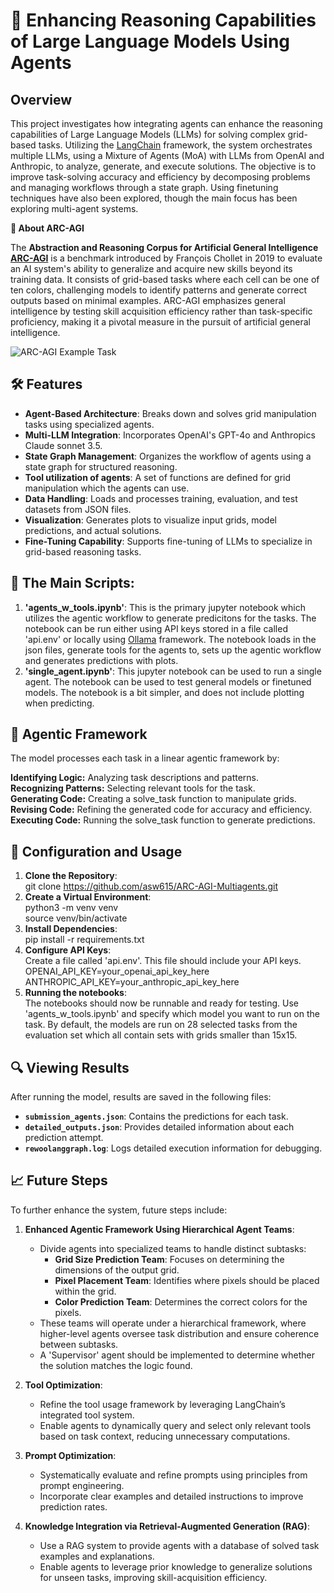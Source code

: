 # 🚀 Enhancing Reasoning Capabilities of Large Language Models Using Agents

## Overview

This project investigates how integrating agents can enhance the reasoning capabilities of Large Language Models (LLMs) for solving complex grid-based tasks. Utilizing the [LangChain](https://langchain.com/) framework, the system orchestrates multiple LLMs, using a Mixture of Agents (MoA) with LLMs from OpenAI and Anthropic, to analyze, generate, and execute solutions. The objective is to improve task-solving accuracy and efficiency by decomposing problems and managing workflows through a state graph. Using finetuning techniques have also been explored, though the main focus has been exploring multi-agent systems. 

**🌟 About ARC-AGI**

The **Abstraction and Reasoning Corpus for Artificial General Intelligence [ARC-AGI](https://arcprize.org/)** is a benchmark introduced by François Chollet in 2019 to evaluate an AI system's ability to generalize and acquire new skills beyond its training data. It consists of grid-based tasks where each cell can be one of ten colors, challenging models to identify patterns and generate correct outputs based on minimal examples. ARC-AGI emphasizes general intelligence by testing skill acquisition efficiency rather than task-specific proficiency, making it a pivotal measure in the pursuit of artificial general intelligence. 

![ARC-AGI Example Task](https://arcprize.org/media/images/arc-example-task.jpg)

## 🛠️ Features

- **Agent-Based Architecture**: Breaks down and solves grid manipulation tasks using specialized agents.
- **Multi-LLM Integration**: Incorporates OpenAI's GPT-4o and Anthropics Claude sonnet 3.5.
- **State Graph Management**: Organizes the workflow of agents using a state graph for structured reasoning.
- **Tool utilization of agents**: A set of functions are defined for grid manipulation which the agents can use.
- **Data Handling**: Loads and processes training, evaluation, and test datasets from JSON files.
- **Visualization**: Generates plots to visualize input grids, model predictions, and actual solutions.
- **Fine-Tuning Capability**: Supports fine-tuning of LLMs to specialize in grid-based reasoning tasks.

## 📂 The Main Scripts:
1. **'agents_w_tools.ipynb'**: This is the primary jupyter notebook which utilizes the agentic workflow to generate predicitons for the tasks. The notebook can be run either using API keys stored in a file called 'api.env' or locally using [Ollama](https://ollama.com/) framework. The notebook loads in the json files, generate tools for the agents to, sets up the agentic workflow and generates predictions with plots.
2. **'single_agent.ipynb'**: This jupyter notebook can be used to run a single agent. The notebook can be used to test general models or finetuned models. The notebook is a bit simpler, and does not include plotting when predicting.  

## 🤖 Agentic Framework
The model processes each task in a linear agentic framework by:

**Identifying Logic:** Analyzing task descriptions and patterns.<br>
**Recognizing Patterns:** Selecting relevant tools for the task.<br>
**Generating Code:** Creating a solve_task function to manipulate grids.<br>
**Revising Code:** Refining the generated code for accuracy and efficiency.<br>
**Executing Code:** Running the solve_task function to generate predictions.<br>

## 📝 Configuration and Usage
1. **Clone the Repository**:<br> 
git clone https://github.com/asw615/ARC-AGI-Multiagents.git
2. **Create a Virtual Environment**: <br>
python3 -m venv venv <br>
source venv/bin/activate
3. **Install Dependencies**: <br>
pip install -r requirements.txt
4. **Configure API Keys**: <br>
Create a file called 'api.env'. This file should include your API keys. <br>
OPENAI_API_KEY=your_openai_api_key_here <br>
ANTHROPIC_API_KEY=your_anthropic_api_key_here
5. **Running the notebooks**: <br>
The notebooks should now be runnable and ready for testing. Use 'agents_w_tools.ipynb' and specify which model you want to run on the task. By default, the models are run on 28 selected tasks from the evaluation set which all contain sets with grids smaller than 15x15.

## 🔍 Viewing Results

After running the model, results are saved in the following files:

- **`submission_agents.json`**: Contains the predictions for each task.
- **`detailed_outputs.json`**: Provides detailed information about each prediction attempt.
- **`rewoolanggraph.log`**: Logs detailed execution information for debugging.

## 📈 Future Steps

To further enhance the system, future steps include:

1. **Enhanced Agentic Framework Using Hierarchical Agent Teams**:
   - Divide agents into specialized teams to handle distinct subtasks:
     - **Grid Size Prediction Team**: Focuses on determining the dimensions of the output grid.
     - **Pixel Placement Team**: Identifies where pixels should be placed within the grid.
     - **Color Prediction Team**: Determines the correct colors for the pixels.
   - These teams will operate under a hierarchical framework, where higher-level agents oversee task distribution and ensure coherence between subtasks.
   - A 'Supervisor' agent should be implemented to determine whether the solution matches the logic found.

2. **Tool Optimization**:
   - Refine the tool usage framework by leveraging LangChain’s integrated tool system.
   - Enable agents to dynamically query and select only relevant tools based on task context, reducing unnecessary computations.

3. **Prompt Optimization**:
   - Systematically evaluate and refine prompts using principles from prompt engineering.
   - Incorporate clear examples and detailed instructions to improve prediction rates.

4. **Knowledge Integration via Retrieval-Augmented Generation (RAG)**:
   - Use a RAG system to provide agents with a database of solved task examples and explanations.
   - Enable agents to leverage prior knowledge to generalize solutions for unseen tasks, improving skill-acquisition efficiency.
